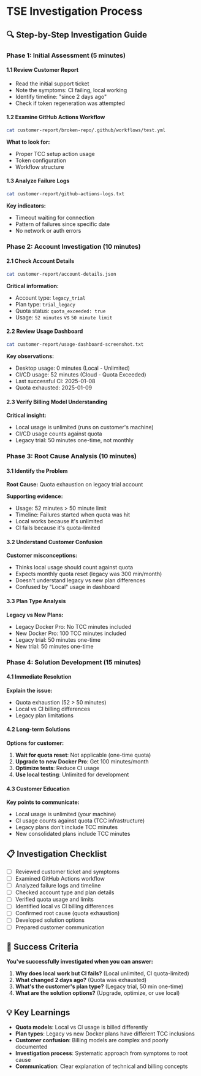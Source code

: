 # TSE Investigation Process

## 🔍 Step-by-Step Investigation Guide

### Phase 1: Initial Assessment (5 minutes)

#### 1.1 Review Customer Report
- Read the initial support ticket
- Note the symptoms: CI failing, local working
- Identify timeline: "since 2 days ago"
- Check if token regeneration was attempted

#### 1.2 Examine GitHub Actions Workflow
```bash
cat customer-report/broken-repo/.github/workflows/test.yml
```
**What to look for:**
- Proper TCC setup action usage
- Token configuration
- Workflow structure

#### 1.3 Analyze Failure Logs
```bash
cat customer-report/github-actions-logs.txt
```
**Key indicators:**
- Timeout waiting for connection
- Pattern of failures since specific date
- No network or auth errors

### Phase 2: Account Investigation (10 minutes)

#### 2.1 Check Account Details
```bash
cat customer-report/account-details.json
```
**Critical information:**
- Account type: `legacy_trial`
- Plan type: `trial_legacy`
- Quota status: `quota_exceeded: true`
- Usage: `52 minutes` vs `50 minute limit`

#### 2.2 Review Usage Dashboard
```bash
cat customer-report/usage-dashboard-screenshot.txt
```
**Key observations:**
- Desktop usage: 0 minutes (Local - Unlimited)
- CI/CD usage: 52 minutes (Cloud - Quota Exceeded)
- Last successful CI: 2025-01-08
- Quota exhausted: 2025-01-09

#### 2.3 Verify Billing Model Understanding
**Critical insight:**
- Local usage is unlimited (runs on customer's machine)
- CI/CD usage counts against quota
- Legacy trial: 50 minutes one-time, not monthly

### Phase 3: Root Cause Analysis (10 minutes)

#### 3.1 Identify the Problem
**Root Cause:** Quota exhaustion on legacy trial account

**Supporting evidence:**
- Usage: 52 minutes > 50 minute limit
- Timeline: Failures started when quota was hit
- Local works because it's unlimited
- CI fails because it's quota-limited

#### 3.2 Understand Customer Confusion
**Customer misconceptions:**
- Thinks local usage should count against quota
- Expects monthly quota reset (legacy was 300 min/month)
- Doesn't understand legacy vs new plan differences
- Confused by "Local" usage in dashboard

#### 3.3 Plan Type Analysis
**Legacy vs New Plans:**
- Legacy Docker Pro: No TCC minutes included
- New Docker Pro: 100 TCC minutes included
- Legacy trial: 50 minutes one-time
- New trial: 50 minutes one-time

### Phase 4: Solution Development (15 minutes)

#### 4.1 Immediate Resolution
**Explain the issue:**
- Quota exhaustion (52 > 50 minutes)
- Local vs CI billing differences
- Legacy plan limitations

#### 4.2 Long-term Solutions
**Options for customer:**
1. **Wait for quota reset**: Not applicable (one-time quota)
2. **Upgrade to new Docker Pro**: Get 100 minutes/month
3. **Optimize tests**: Reduce CI usage
4. **Use local testing**: Unlimited for development

#### 4.3 Customer Education
**Key points to communicate:**
- Local usage is unlimited (your machine)
- CI usage counts against quota (TCC infrastructure)
- Legacy plans don't include TCC minutes
- New consolidated plans include TCC minutes

## 📋 Investigation Checklist

- [ ] Reviewed customer ticket and symptoms
- [ ] Examined GitHub Actions workflow
- [ ] Analyzed failure logs and timeline
- [ ] Checked account type and plan details
- [ ] Verified quota usage and limits
- [ ] Identified local vs CI billing differences
- [ ] Confirmed root cause (quota exhaustion)
- [ ] Developed solution options
- [ ] Prepared customer communication

## 🎯 Success Criteria

**You've successfully investigated when you can answer:**
1. **Why does local work but CI fails?** (Local unlimited, CI quota-limited)
2. **What changed 2 days ago?** (Quota was exhausted)
3. **What's the customer's plan type?** (Legacy trial, 50 min one-time)
4. **What are the solution options?** (Upgrade, optimize, or use local)

## 💡 Key Learnings

- **Quota models**: Local vs CI usage is billed differently
- **Plan types**: Legacy vs new Docker plans have different TCC inclusions
- **Customer confusion**: Billing models are complex and poorly documented
- **Investigation process**: Systematic approach from symptoms to root cause
- **Communication**: Clear explanation of technical and billing concepts
